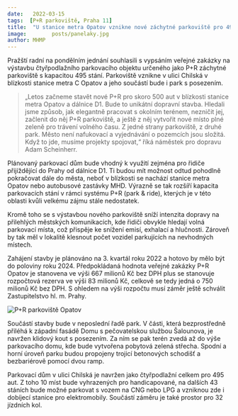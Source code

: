 ```yaml
---
date:   2022-03-15
tags:  [P+R parkoviště, Praha 11]
title:  "U stanice metra Opatov vznikne nové záchytné parkoviště pro 495 vozidel"
image: 	      posts/panelaky.jpg
author: MHMP
---
```


Pražští radní na pondělním jednání souhlasili s vypsáním veřejné zakázky na výstavbu čtyřpodlažního parkovacího objektu určeného jako P+R záchytné parkoviště s kapacitou 495 stání. Parkoviště vznikne v ulici Chilská v blízkosti stanice metra C Opatov a jeho součástí bude i park s posezením.

> „Letos začneme stavět nové P+R pro skoro 500 aut v blízkosti stanice metra Opatov a dálnice D1. Bude to unikátní dopravní stavba. Hledali jsme způsob, jak elegantně pracovat s okolním terénem, nezničit jej, začlenit do něj P+R parkoviště, a ještě z něj vytvořit nové místo plné zeleně pro trávení volného času. Z jedné strany parkoviště, z druhé park. Město není nafukovací a vyjednávání o pozemcích jsou složitá. Když to jde, musíme projekty spojovat,“ říká náměstek pro dopravu Adam Scheinherr.

Plánovaný parkovací dům bude vhodný k využití zejména pro řidiče přijíždějící do Prahy od dálnice D1. Ti budou mít možnost odtud pohodlně pokračovat dále do města, neboť v blízkosti se nachází stanice metra Opatov nebo autobusové zastávky MHD. Výrazně se tak rozšíří kapacita parkovacích stání v rámci systému P+R (park & ride), kterých je v této oblasti kvůli velkému zájmu stále nedostatek.

Kromě toho se s výstavbou nového parkoviště sníží intenzita dopravy na přilehlých městských komunikacích, kde řidiči obvykle hledají volná parkovací místa, což přispěje ke snížení emisí, exhalací a hlučnosti. Zároveň by tak měl v lokalitě klesnout počet vozidel parkujících na nevhodných místech.

Zahájení stavby je plánováno na 3. kvartál roku 2022 a hotovo by mělo být do poloviny roku 2024. Předpokládaná hodnota veřejné zakázky P+R Opatov je stanovena ve výši 667 milionů Kč bez DPH plus se stanovuje rozpočtová rezerva ve výši 83 milionů Kč, celkově se tedy jedná o 750 milionů Kč bez DPH. S ohledem na výši rozpočtu musí záměr ještě schválit Zastupitelstvo hl. m. Prahy.

![P+R parkoviště Opatov](https://www.satra.cz/wp-content/uploads/2018/11/pr_opatov_f2x3-01.jpg)

Součástí stavby bude v neposlední řadě park. V části, která bezprostředně přiléhá k západní fasádě Domu s pečovatelskou službou Šalounova, je navržen klidový kout s posezením. Za ním se pak terén zvedá až do výše parkovacího domu, kde bude vytvořena pobytová zelená střecha. Spodní a horní úroveň parku budou propojeny trojicí betonových schodišť a bezbariérově pomocí dvou ramp.

Parkovací dům v ulici Chilská je navržen jako čtyřpodlažní celkem pro 495 aut. Z toho 10 míst bude vyhrazených pro handicapované, na dalších 43 stáních bude možné parkovat s vozem na CNG nebo LPG a vzniknou zde i dobíjecí stanice pro elektromobily. Součástí záměru je také prostor pro 32 jízdních kol.
